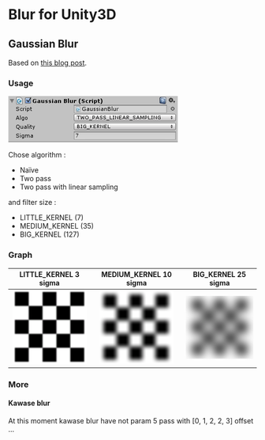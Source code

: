 # Blur for Unity3D

## Gaussian Blur
Based on [this blog post](https://software.intel.com/en-us/blogs/2014/07/15/an-investigation-of-fast-real-time-gpu-based-image-blur-algorithms).

### Usage

![Gaussian Blur Options](Screen/GaussianBlurOptions.PNG)

Chose algorithm :
* Naïve
* Two pass
* Two pass with linear sampling

and filter size :
* LITTLE_KERNEL (7)
* MEDIUM_KERNEL (35)
* BIG_KERNEL (127)

### Graph

|LITTLE_KERNEL 3 sigma|MEDIUM_KERNEL 10 sigma|BIG_KERNEL 25 sigma|
|:-:|:-:|:-:|
|![LITTLE_KERNEL 3 sigma](Screen/LITTLE_KERNEL_3Sigma.PNG)|![MEDIUM_KERNEL 10 sigma](Screen/MEDIUM_KERNEL_10Sigma.PNG)|![BIG_KERNEL 25 sigma](Screen/BIG_KERNEL_25Sigma.PNG)|

### More
#### Kawase blur
At this moment kawase blur have not param
5 pass with [0, 1, 2, 2, 3] offset
...